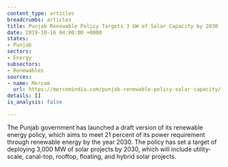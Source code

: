 ```yaml
---
content_type: articles
breadcrumbs: articles
title: Punjab Renewable Policy Targets 3 GW of Solar Capacity by 2030
date: 2019-10-16 04:00:00 +0000
states:
- Punjab
sectors:
- Energy
subsectors:
- Renewables
sources:
- name: Mercom
  url: https://mercomindia.com/punjab-renewable-policy-solar-capacity/
details: []
is_analysis: false

---
```

The Punjab government has launched a draft version of its renewable energy policy, which aims to meet 21 percent of its power requirement through renewable energy by the year 2030. The policy has set a target of deploying 3,000 MW of solar projects by 2030, which will include utility-scale, canal-top, rooftop, floating, and hybrid solar projects.